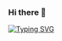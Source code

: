 ### Hi there 👋

[![Typing SVG](https://readme-typing-svg.demolab.com?font=Kode+Mono&duration=3500&pause=1000&color=15C114&vCenter=true&random=false&width=435&lines=My+name+is+Ameer+H.;I+am+an+AI+Engineer;I+%3C3+robots)](https://git.io/typing-svg)
<!--
**hz-nm/hz-nm** is a ✨ _special_ ✨ repository because its `README.md` (this file) appears on your GitHub profile.

Here are some ideas to get you started:

- 🔭 I’m currently working on ...
- 🌱 I’m currently learning ...
- 👯 I’m looking to collaborate on ...
- 🤔 I’m looking for help with ...
- 💬 Ask me about ...
- 📫 How to reach me: ...
- 😄 Pronouns: ...
- ⚡ Fun fact: ...
-->
